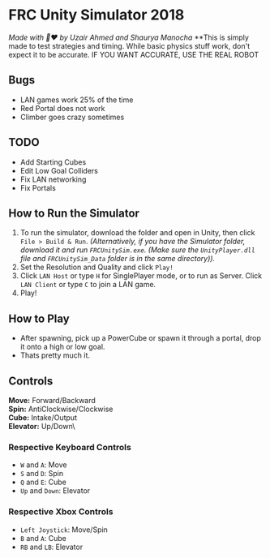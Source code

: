 # FRC Unity Simulator 2018
*Made with 🤖❤️ by Uzair Ahmed and Shaurya Manocha*
**This is simply made to test strategies and timing. While basic physics stuff work, don't expect it to be accurate. IF YOU WANT ACCURATE, USE THE REAL ROBOT

## Bugs
- LAN games work 25% of the time
- Red Portal does not work
- Climber goes crazy sometimes

## TODO
- Add Starting Cubes
- Edit Low Goal Colliders
- Fix LAN networking
- Fix Portals


## How to Run the Simulator
1. To run the simulator, download the folder and open in Unity, then click `File > Build & Run`. *(Alternatively, if you have the Simulator folder, download it and run `FRCUnitySim.exe`. (Make sure the `UnityPlayer.dll` file and `FRCUnitySim_Data` folder is in the same directory)).*
2. Set the Resolution and Quality and click `Play!`
3. Click `LAN Host` or type `H` for SinglePlayer mode, or to run as Server. Click `LAN Client` or type `C` to join a LAN game.
4. Play!

## How to Play
- After spawning, pick up a PowerCube or spawn it through a portal, drop it onto a high or low goal. 
- Thats pretty much it.

## Controls
**Move:** Forward/Backward\
**Spin:** AntiClockwise/Clockwise\
**Cube:** Intake/Output\
**Elevator:** Up/Down\

### Respective Keyboard Controls
- `W` and `A`: Move
- `S` and `D`: Spin
- `Q` and `E`: Cube
- `Up` and `Down`: Elevator

### Respective Xbox Controls
- `Left Joystick`: Move/Spin
- `B` and `A`: Cube
- `RB` and `LB`: Elevator
